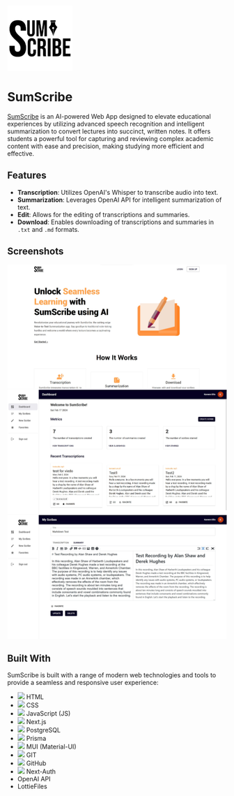 <img src="https://raw.githubusercontent.com/KareemEllis/KareemEllis.github.io/main/assets/png/SumscribeLogoSquare.png" width="150"/>

# SumScribe

[SumScribe](https://sumscribe.vercel.app/) is an AI-powered Web App designed to elevate educational experiences by utilizing advanced speech recognition and intelligent summarization to convert lectures into succinct, written notes. It offers students a powerful tool for capturing and reviewing complex academic content with ease and precision, making studying more efficient and effective.

<!-- ## Live Site

Use SumScribe [HERE](https://sumscribe.vercel.app/) -->

## Features

- **Transcription**: Utilizes OpenAI's Whisper to transcribe audio into text.
- **Summarization**: Leverages OpenAI API for intelligent summarization of text.
- **Edit**: Allows for the editing of transcriptions and summaries.
- **Download**: Enables downloading of transcriptions and summaries in `.txt` and `.md` formats.

## Screenshots

![SumScribe Screenshot 1](https://raw.githubusercontent.com/KareemEllis/KareemEllis.github.io/main/assets/jpeg/Snapshots/Sumscribe/Sumscribe1.jpg)
![SumScribe Screenshot 2](https://raw.githubusercontent.com/KareemEllis/KareemEllis.github.io/main/assets/jpeg/Snapshots/Sumscribe/Sumscribe2.jpg)
![SumScribe Screenshot 3](https://raw.githubusercontent.com/KareemEllis/KareemEllis.github.io/main/assets/jpeg/Snapshots/Sumscribe/Sumscribe4.jpg)

## Built With

SumScribe is built with a range of modern web technologies and tools to provide a seamless and responsive user experience:

- <img src="https://cdn.jsdelivr.net/gh/devicons/devicon@latest/icons/html5/html5-original.svg" width="30" /> HTML 
- <img src="https://cdn.jsdelivr.net/gh/devicons/devicon@latest/icons/css3/css3-original.svg" width="30" /> CSS 
- <img src="https://cdn.jsdelivr.net/gh/devicons/devicon@latest/icons/javascript/javascript-original.svg" width="30" /> JavaScript (JS) 
- <img src="https://cdn.jsdelivr.net/gh/devicons/devicon@latest/icons/nextjs/nextjs-original.svg" width="30" /> Next.js 
- <img src="https://cdn.jsdelivr.net/gh/devicons/devicon@latest/icons/postgresql/postgresql-original.svg" width="30" /> PostgreSQL 
- <img src="https://cdn.jsdelivr.net/gh/devicons/devicon@latest/icons/prisma/prisma-original.svg" width="30" /> Prisma 
- <img src="https://cdn.jsdelivr.net/gh/devicons/devicon@latest/icons/materialui/materialui-original.svg" width="30" /> MUI (Material-UI) 
- <img src="https://cdn.jsdelivr.net/gh/devicons/devicon@latest/icons/git/git-original.svg" width="30" /> GIT 
- <img src="https://cdn.jsdelivr.net/gh/devicons/devicon@latest/icons/github/github-original.svg" width="30" /> GitHub 
- <img src="https://next-auth.js.org/img/logo/logo-sm.png" width="30" /> Next-Auth 
- OpenAI API
- LottieFiles